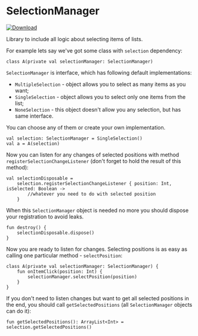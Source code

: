 # SelectionManager

[ ![Download](https://api.bintray.com/packages/ircover/selection-manager/core/images/download.svg?version=1.0.0) ](https://bintray.com/ircover/selection-manager/core/1.0.0/link)

Library to include all logic about selecting items of lists.

For example lets say we've got some class with `selection` dependency:

    class A(private val selectionManager: SelectionManager)
`SelectionManager` is interface, which has following default implementations:
- `MultipleSelection` - object allows you to select as many items as you want;
- `SingleSelection` - object allows you to select only one items from the list;
- `NoneSelection` - this object doesn't allow you any selection, but has same interface.

You can choose any of them or create your own implementation.

    val selection: SelectionManager = SingleSelection()    
    val a = A(selection)
Now you can listen for any changes of selected positions with method `registerSelectionChangeListener` (don't forget to hold the result of this method):
    
    val selectionDisposable =
        selection.registerSelectionChangeListener { position: Int, isSelected: Boolean -> 
            //whatever you need to do with selected position
        }
When this `SelectionManager` object is needed no more you should dispose your registration to avoid leaks.

    fun destroy() {
        selectionDisposable.dispose()
    }
Now you are ready to listen for changes. Selecting positions is as easy as calling one particular method - `selectPosition`:

    class A(private val selectionManager: SelectionManager) {
        fun onItemClick(position: Int) {
            selectionManager.selectPosition(position)
        }
    }
If you don't need to listen changes but want to get all selected positions in the end, you should call `getSelectedPositions` (all `SelectionManager` objects can do it):

    fun getSelectedPositions(): ArrayList<Int> = selection.getSelectedPositions()
